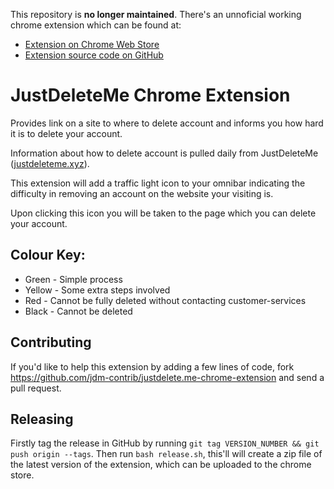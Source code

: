 This repository is **no longer maintained**. There's an unnoficial working chrome extension which can be found at:
- [Extension on Chrome Web Store](https://chrome.google.com/webstore/detail/just-delete-me/dlhckcablohllindinahbbpnfgblimoe)
- [Extension source code on GitHub](https://github.com/fregante/jdm)

# JustDeleteMe Chrome Extension

Provides link on a site to where to delete account and informs you how hard it is to delete your account.

Information about how to delete account is pulled daily from JustDeleteMe ([justdeleteme.xyz](http://justdeleteme.xyz)).

This extension will add a traffic light icon to your omnibar indicating the difficulty in removing an account on the website your visiting is.

Upon clicking this icon you will be taken to the page which you can delete your account.

## Colour Key:
* Green - Simple process
* Yellow - Some extra steps involved
* Red - Cannot be fully deleted without contacting customer-services
* Black - Cannot be deleted

## Contributing

If you'd like to help this extension by adding a few lines of code, fork https://github.com/jdm-contrib/justdelete.me-chrome-extension and send a pull request.

## Releasing

Firstly tag the release in GitHub by running `git tag VERSION_NUMBER && git push origin --tags`. Then run `bash release.sh`, this'll will create a zip file of the latest version of the extension, which can be uploaded to the chrome store.

